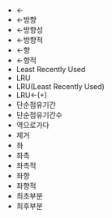 ﻿- ←
- ←방향
- ←방향성
- ←방향적
- ←향
- ←향적
- Least Recently Used
- LRU
- LRU(Least Recently Used)
- LRU←(+)
- 단순점유기간
- 단순점유기간수
- 역으로가다
- 제거
- 좌
- 좌측
- 좌측적
- 좌향
- 좌향적
- 최초부분
- 최후부분
